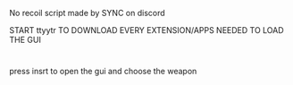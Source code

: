 No recoil script made by SYNC on discord 

START ttyytr TO DOWNLOAD EVERY EXTENSION/APPS NEEDED TO LOAD THE GUI
#
press insrt to open the gui and choose the weapon
